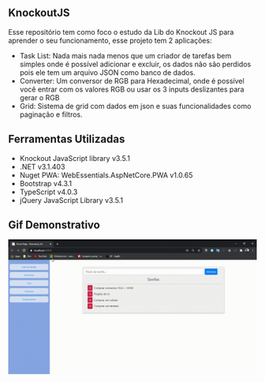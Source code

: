 ## KnockoutJS

Esse repositório tem como foco o estudo da Lib do Knockout JS para aprender o seu funcionamento, esse projeto tem 2 aplicações:

<ul>
  <li>Task List: Nada mais nada menos que um criador de tarefas bem simples onde é possível adicionar e excluir, os dados não são perdidos pois ele tem um arquivo JSON como banco de dados.</li>
  <li>Converter: Um conversor de RGB para Hexadecimal, onde é possível você entrar com os valores RGB ou usar os 3 inputs deslizantes para gerar o RGB</li>
  <li>Grid: Sistema de grid com dados em json e suas funcionalidades como paginação e filtros.</li>
</ul>

## Ferramentas Utilizadas
<ul>
  <li>Knockout JavaScript library v3.5.1</li>
  <li>.NET v3.1.403</li>
  <li>Nuget PWA: WebEssentials.AspNetCore.PWA v1.0.65</li>
  <li>Bootstrap v4.3.1</li>
  <li>TypeScript v4.0.3</li>
  <li>jQuery JavaScript Library v3.5.1</li>
</ul>

## Gif Demonstrativo
<img src="https://github.com/Murilobdo/KnockoutJS/blob/main/Knockout_Init/wwwroot/videos/video.gif" />
